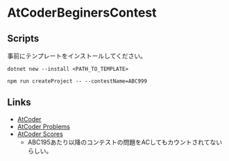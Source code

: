 ﻿# AtCoderBeginersContest

## Scripts

事前にテンプレートをインストールしてください。
```shell
dotnet new --install <PATH_TO_TEMPLATE>
```

```shell
npm run createProject -- --contestName=ABC999
```

## Links

- [AtCoder](https://atcoder.jp/users/sashisusesouyu)
- [AtCoder Problems](https://kenkoooo.com/atcoder#/table/sashisusesouyu)
- [AtCoder Scores](https://atcoder-scores.herokuapp.com/graph?user=sashisusesouyu)
  - ABC195あたり以降のコンテストの問題をACしてもカウントされてないらしい。

